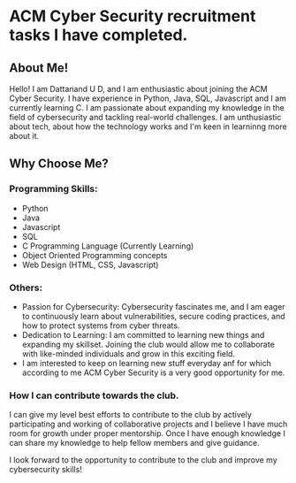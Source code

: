 # ACM Cyber Security recruitment tasks I have completed.

## About Me!

Hello! I am Dattanand U D, and I am enthusiastic about joining the ACM Cyber Security. I have experience in Python, Java, SQL, Javascript and I am currently learning C. I am passionate about expanding my knowledge in the field of cybersecurity and tackling real-world challenges. I am unthusiastic about tech, about how the technology works and I'm keen in learninng more about it.

## Why Choose Me?
### Programming Skills:
- Python
- Java
- Javascript
- SQL
- C Programming Language (Currently Learning)
- Object Oriented Programming concepts
- Web Design (HTML, CSS, Javascript)

### Others:
- Passion for Cybersecurity: Cybersecurity fascinates me, and I am eager to continuously learn about vulnerabilities, secure coding practices, and how to protect systems from cyber threats.
- Dedication to Learning: I am committed to learning new things and expanding my skillset. Joining the club would allow me to collaborate with like-minded individuals and grow in this exciting field.
- I am interested to keep on learning new stuff everyday anf for which according to me ACM Cyber Security is a very good opportunity for me.

### How I can contribute towards the club.
I can give my level best efforts to contribute to the club by actively participating and working of collaborative projects and I believe I have much room for growth under proper mentorship.
Once I have enough knowledge I can share my knowledge to help fellow members and give guidance.


I look forward to the opportunity to contribute to the club and improve my cybersecurity skills!
